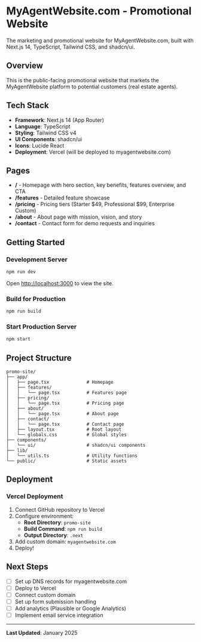 # MyAgentWebsite.com - Promotional Website

The marketing and promotional website for MyAgentWebsite.com, built with Next.js 14, TypeScript, Tailwind CSS, and shadcn/ui.

## Overview

This is the public-facing promotional website that markets the MyAgentWebsite platform to potential customers (real estate agents).

## Tech Stack

- **Framework**: Next.js 14 (App Router)
- **Language**: TypeScript
- **Styling**: Tailwind CSS v4
- **UI Components**: shadcn/ui
- **Icons**: Lucide React
- **Deployment**: Vercel (will be deployed to myagentwebsite.com)

## Pages

- **/** - Homepage with hero section, key benefits, features overview, and CTA
- **/features** - Detailed feature showcase
- **/pricing** - Pricing tiers (Starter $49, Professional $99, Enterprise Custom)
- **/about** - About page with mission, vision, and story
- **/contact** - Contact form for demo requests and inquiries

## Getting Started

### Development Server

```bash
npm run dev
```

Open [http://localhost:3000](http://localhost:3000) to view the site.

### Build for Production

```bash
npm run build
```

### Start Production Server

```bash
npm start
```

## Project Structure

```
promo-site/
├── app/
│   ├── page.tsx              # Homepage
│   ├── features/
│   │   └── page.tsx          # Features page
│   ├── pricing/
│   │   └── page.tsx          # Pricing page
│   ├── about/
│   │   └── page.tsx          # About page
│   ├── contact/
│   │   └── page.tsx          # Contact page
│   ├── layout.tsx            # Root layout
│   └── globals.css           # Global styles
├── components/
│   └── ui/                   # shadcn/ui components
├── lib/
│   └── utils.ts              # Utility functions
└── public/                   # Static assets
```

## Deployment

### Vercel Deployment

1. Connect GitHub repository to Vercel
2. Configure environment:
   - **Root Directory**: `promo-site`
   - **Build Command**: `npm run build`
   - **Output Directory**: `.next`
3. Add custom domain: `myagentwebsite.com`
4. Deploy!

## Next Steps

- [ ] Set up DNS records for myagentwebsite.com
- [ ] Deploy to Vercel
- [ ] Connect custom domain
- [ ] Set up form submission handling
- [ ] Add analytics (Plausible or Google Analytics)
- [ ] Implement email service integration

---

**Last Updated**: January 2025

